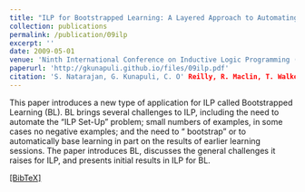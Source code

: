 ```yaml
---
title: "ILP for Bootstrapped Learning: A Layered Approach to Automating the ILP Setup Problem"
collection: publications
permalink: /publication/09ilp
excerpt: ''
date: 2009-05-01
venue: 'Ninth International Conference on Inductive Logic Programming (ILP''09)'
paperurl: 'http://gkunapuli.github.io/files/09ilp.pdf'
citation: 'S. Natarajan, G. Kunapuli, C. O' Reilly, R. Maclin, T. Walker, D. Page and J. W. Shavlik. <b> ILP for Bootstrapped Learning: A Layered Approach to Automating the ILP Setup Problem. </b> <i> Ninth International Conference on Inductive Logic Programming </i> (ILP''09), Leuven, Belgium, July 2-4, 2009.'
---
```

This paper introduces a new type of application for ILP called Bootstrapped Learning (BL). BL brings several challenges to ILP, including the need to automate the “ILP Set-Up” problem; small numbers of examples, in some cases no negative examples; and the need to “ bootstrap” or to automatically base learning in part on the results of earlier learning sessions. The paper introduces BL, discusses the general challenges it raises for ILP, and presents initial results in ILP for BL.

[[BibTeX]](http://gkunapuli.github.io/files/09ilp.bib)
